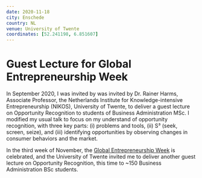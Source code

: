 ```yaml
---
date: 2020-11-18
city: Enschede
country: NL
venue: University of Twente
coordinates: [52.241198, 6.851607]
---
```


# Guest Lecture for Global Entrepreneurship Week

In September 2020, I was invited by was invited by Dr. Rainer Harms, Associate Professor, the Netherlands Institute for Knowledge-intensive Entrepreneurship (NIKOS), University of Twente, to deliver a guest lecture on Opportunity Recognition to students of Business Administration MSc. I modified my usual talk to focus on my understand of opportunity recognition, with three key parts: (i) problems and tools, (ii) S³ (seek, screen, seize), and (iii) identifying opportunities by observing changes in consumer behaviors and the market.

In the third week of November, the [Global Entrepreneurship Week](https://www.genglobal.org/gew) is celebrated, and the University of Twente invited me to deliver another guest lecture on Opportunity Recognition, this time to ~150 Business Administration BSc students.
